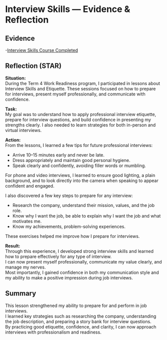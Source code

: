 # Interview Skills — Evidence & Reflection

## Evidence
-[Interview Skills Course Completed](./artifacts/interview_skills.png)

## Reflection (STAR)

**Situation:**  
During the Term 4 Work Readiness program, I participated in lessons about Interview Skills and Etiquette. These sessions focused on how to prepare for interviews, present myself professionally, and communicate with confidence. 

**Task:**  
My goal was to understand how to apply professional interview etiquette, prepare for interview questions, and build confidence in presenting my strengths clearly. I also needed to learn strategies for both in-person and virtual interviews.

**Action:**  
From the lessons, I learned a few tips for future professional interviews:
- Arrive 10–15 minutes early and never be late.  
- Dress appropriately and maintain good personal hygiene.  
- Speak clearly and confidently, avoiding filler words or mumbling.  


For phone and video interviews, I learned to ensure good lighting, a plain background, and to look directly into the camera when speaking to appear confident and engaged.  

I also discovered a few key steps to prepare for any interview:
- Research the company, understand their mission, values, and the job role.  
- Know why I want the job, be able to explain why I want the job and what motivates me.  
- Know my achievements, problem-solving experiences.

These exercises helped me improve how I prepare for interviews.

**Result:**  
Through this experience, I developed strong interview skills and learned how to prepare effectively for any type of interview.  
I can now present myself professionally, communicate my value clearly, and manage my nerves.  
Most importantly, I gained confidence in both my communication style and my ability to make a positive impression during job interviews.

## Summary
This lesson strengthened my ability to prepare for and perform in job interviews.  
I learned key strategies such as researching the company, understanding the job description, and preparing a story bank for interview questions.  
By practicing good etiquette, confidence, and clarity, I can now approach interviews with professionalism and readiness.

